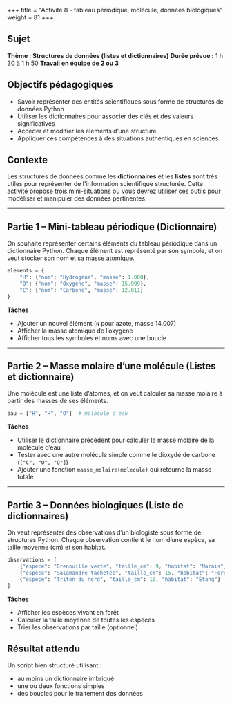 +++
title = "Activité 8 - tableau périodique, molécule, données biologiques"
weight = 81
+++

## Sujet

**Thème : Structures de données (listes et dictionnaires)**
**Durée prévue :** 1 h 30 à 1 h 50
**Travail en équipe de 2 ou 3**

## Objectifs pédagogiques

* Savoir représenter des entités scientifiques sous forme de structures de données Python
* Utiliser les dictionnaires pour associer des clés et des valeurs significatives
* Accéder et modifier les éléments d’une structure
* Appliquer ces compétences à des situations authentiques en sciences

## Contexte

Les structures de données comme les **dictionnaires** et les **listes** sont très utiles pour représenter de l'information scientifique structurée. Cette activité propose trois mini-situations où vous devrez utiliser ces outils pour modéliser et manipuler des données pertinentes.

---

## Partie 1 – Mini-tableau périodique (Dictionnaire)

On souhaite représenter certains éléments du tableau périodique dans un dictionnaire Python. Chaque élément est représenté par son symbole, et on veut stocker son nom et sa masse atomique.

```python
elements = {
    "H": {"nom": "Hydrogène", "masse": 1.008},
    "O": {"nom": "Oxygène", "masse": 15.999},
    "C": {"nom": "Carbone", "masse": 12.011}
}
```

**Tâches**

* Ajouter un nouvel élément (`N` pour azote, masse 14.007)
* Afficher la masse atomique de l’oxygène
* Afficher tous les symboles et noms avec une boucle

---

## Partie 2 – Masse molaire d’une molécule (Listes et dictionnaire)

Une molécule est une liste d’atomes, et on veut calculer sa masse molaire à partir des masses de ses éléments.

```python
eau = ["H", "H", "O"]  # molécule d’eau
```

**Tâches**

* Utiliser le dictionnaire précédent pour calculer la masse molaire de la molécule d’eau
* Tester avec une autre molécule simple comme le dioxyde de carbone (`["C", "O", "O"]`)
* Ajouter une fonction `masse_molaire(molecule)` qui retourne la masse totale

---

## Partie 3 – Données biologiques (Liste de dictionnaires)

On veut représenter des observations d’un biologiste sous forme de structures Python. Chaque observation contient le nom d’une espèce, sa taille moyenne (cm) et son habitat.

```python
observations = [
    {"espèce": "Grenouille verte", "taille_cm": 9, "habitat": "Marais"},
    {"espèce": "Salamandre tachetée", "taille_cm": 15, "habitat": "Forêt"},
    {"espèce": "Triton du nord", "taille_cm": 10, "habitat": "Étang"}
]
```

**Tâches**

* Afficher les espèces vivant en forêt
* Calculer la taille moyenne de toutes les espèces
* Trier les observations par taille (optionnel)


## Résultat attendu

Un script bien structuré utilisant :

* au moins un dictionnaire imbriqué
* une ou deux fonctions simples
* des boucles pour le traitement des données

